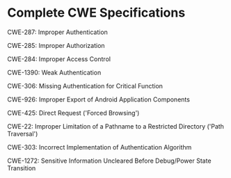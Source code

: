 

# Complete CWE Specifications

CWE-287: Improper Authentication

CWE-285: Improper Authorization

CWE-284: Improper Access Control

CWE-1390: Weak Authentication

CWE-306: Missing Authentication for Critical Function

CWE-926: Improper Export of Android Application Components

CWE-425: Direct Request ('Forced Browsing')

CWE-22: Improper Limitation of a Pathname to a Restricted Directory ('Path Traversal')

CWE-303: Incorrect Implementation of Authentication Algorithm

CWE-1272: Sensitive Information Uncleared Before Debug/Power State Transition